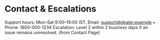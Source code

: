 # Contact & Escalations
Support hours: Mon–Sat 9:00–19:00 IST.
Email: support@dealer.example • Phone: 1800-000-1234
Escalation: Level 2 within 2 business days if an issue remains unresolved. (from Contact Page)
